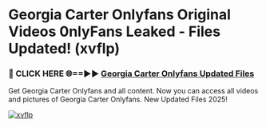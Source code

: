 # Georgia Carter Onlyfans Original Videos 0nlyFans Leaked - Files Updated! (xvflp)

<h3>🔴 CLICK HERE 🌐==►► <a href="https://tinyurl.com/x26r9saj" rel="nofollow">Georgia Carter Onlyfans Updated Files</a></h3>

Get Georgia Carter Onlyfans and all content. Now you can access all videos and pictures of Georgia Carter Onlyfans. New Updated Files 2025!

[![xvflp](https://i.imgur.com/LkgZPqh.gif)](https://tinyurl.com/x26r9saj)
